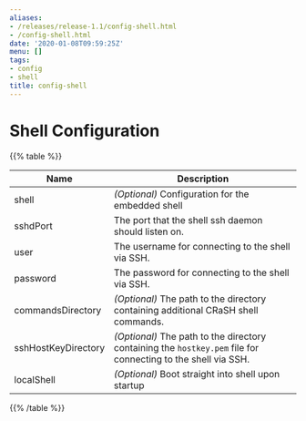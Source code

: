 ```yaml
---
aliases:
- /releases/release-1.1/config-shell.html
- /config-shell.html
date: '2020-01-08T09:59:25Z'
menu: []
tags:
- config
- shell
title: config-shell
---
```


# Shell Configuration

{{% table %}}

|Name|Description|
|----|-----------|
| shell |  *(Optional)* Configuration for the embedded shell
| sshdPort |  The port that the shell ssh daemon should listen on. |
| user |  The username for connecting to the shell via SSH. |
| password |  The password for connecting to the shell via SSH. |
| commandsDirectory |  *(Optional)* The path to the directory containing additional CRaSH shell commands. |
| sshHostKeyDirectory |  *(Optional)* The path to the directory containing the `hostkey.pem` file for connecting to the shell via SSH. |
| localShell |  *(Optional)* Boot straight into shell upon startup |

{{% /table %}}
